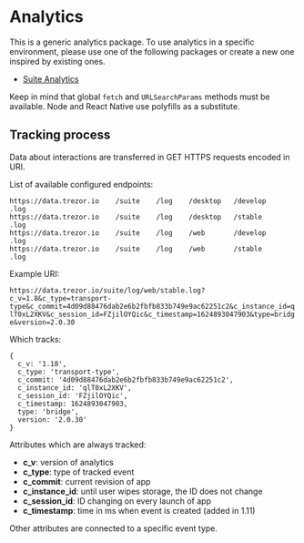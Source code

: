 # Analytics

This is a generic analytics package. To use analytics in a specific environment,
please use one of the following packages or create a new one inspired by existing ones.

-   [Suite Analytics](../suite-analytics)

Keep in mind that global `fetch` and `URLSearchParams` methods must be available. Node and React Native use polyfills as a substitute.

## Tracking process

Data about interactions are transferred in GET HTTPS requests encoded in URI.

List of available configured endpoints:

    https://data.trezor.io    /suite    /log    /desktop   /develop     .log
    https://data.trezor.io    /suite    /log    /desktop   /stable      .log
    https://data.trezor.io    /suite    /log    /web       /develop     .log
    https://data.trezor.io    /suite    /log    /web       /stable      .log

Example URI:

`https://data.trezor.io/suite/log/web/stable.log?c_v=1.8&c_type=transport-type&c_commit=4d09d88476dab2e6b2fbfb833b749e9ac62251c2&c_instance_id=qlT0xL2XKV&c_session_id=FZjilOYQic&c_timestamp=1624893047903&type=bridge&version=2.0.30`

Which tracks:

```
{
  c_v: '1.18',
  c_type: 'transport-type',
  c_commit: '4d09d88476dab2e6b2fbfb833b749e9ac62251c2',
  c_instance_id: 'qlT0xL2XKV',
  c_session_id: 'FZjilOYQic',
  c_timestamp: 1624893047903,
  type: 'bridge',
  version: '2.0.30'
}
```

Attributes which are always tracked:

-   **c_v**: version of analytics
-   **c_type**: type of tracked event
-   **c_commit**: current revision of app
-   **c_instance_id**: until user wipes storage, the ID does not change
-   **c_session_id**: ID changing on every launch of app
-   **c_timestamp**: time in ms when event is created (added in 1.11)

Other attributes are connected to a specific event type.
